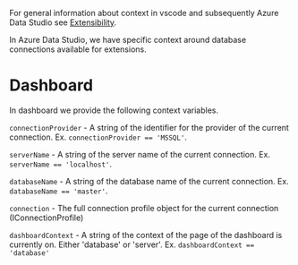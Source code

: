 For general information about context in vscode and subsequently Azure Data Studio see [Extensibility](https://code.visualstudio.com/docs/extensionAPI/extension-points#_example).

In Azure Data Studio, we have specific context around database connections available for extensions.

# Dashboard
In dashboard we provide the following context variables.

`connectionProvider` - A string of the identifier for the provider of the current connection. Ex. `connectionProvider == 'MSSQL'`.

`serverName` - A string of the server name of the current connection. Ex. `serverName == 'localhost'`.

`databaseName` - A string of the database name of the current connection. Ex. `databaseName == 'master'`.

`connection` - The full connection profile object for the current connection (IConnectionProfile)

`dashboardContext` - A string of the context of the page of the dashboard is currently on. Either 'database' or 'server'. Ex. `dashboardContext == 'database'`